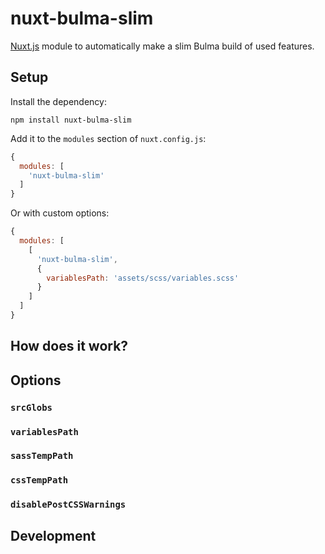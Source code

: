 # nuxt-bulma-slim

[Nuxt.js](https://nuxtjs.org) module to automatically make a slim Bulma build of
used features.


## Setup

Install the dependency:

```shell
npm install nuxt-bulma-slim
```

Add it to the `modules` section of `nuxt.config.js`:

```javascript
{
  modules: [
    'nuxt-bulma-slim'
  ]
}
```

Or with custom options:

```javascript
{
  modules: [
    [
      'nuxt-bulma-slim',
      {
        variablesPath: 'assets/scss/variables.scss'
      }
    ]
  ]
}
```


## How does it work?


## Options

### `srcGlobs`
### `variablesPath`
### `sassTempPath`
### `cssTempPath`
### `disablePostCSSWarnings`


## Development
